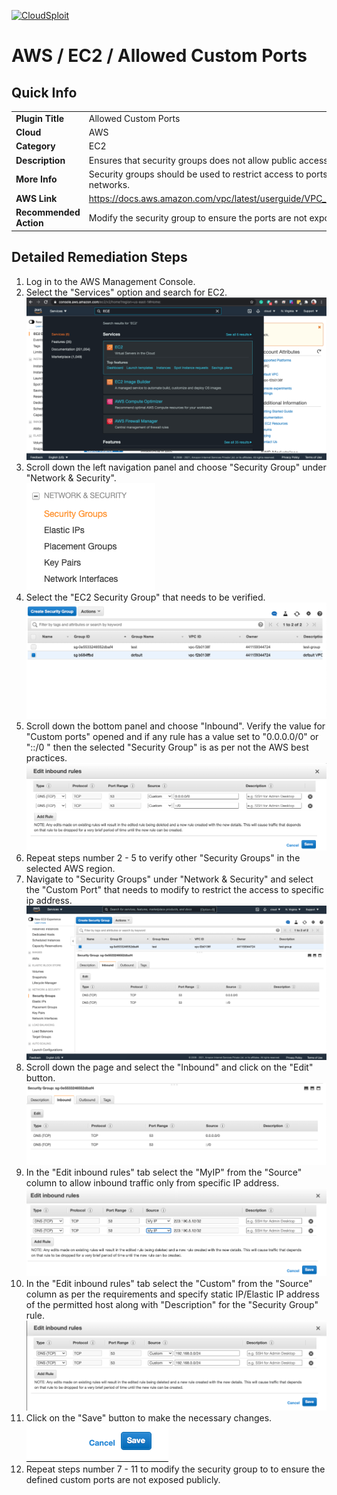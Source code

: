 [![CloudSploit](https://cloudsploit.com/img/logo-new-big-text-100.png "CloudSploit")](https://cloudsploit.com)

# AWS / EC2 / Allowed Custom Ports

## Quick Info

| | |
|-|-|
| **Plugin Title** | Allowed Custom Ports |
| **Cloud** | AWS |
| **Category** | EC2 |
| **Description** | Ensures that security groups does not allow public access to any port. |
| **More Info** | Security groups should be used to restrict access to ports from known networks. |
| **AWS Link** | https://docs.aws.amazon.com/vpc/latest/userguide/VPC_SecurityGroups.html |
| **Recommended Action** | Modify the security group to ensure the ports are not exposed publicly |

## Detailed Remediation Steps
1. Log in to the AWS Management Console.
2. Select the "Services" option and search for EC2. </br> <img src="/resources/aws/ec2/allowed-custom-ports/step2.png"/>
3. Scroll down the left navigation panel and choose "Security Group" under "Network & Security".</br> <img src="/resources/aws/ec2/allowed-custom-ports/step3.png"/>
4. Select the "EC2 Security Group" that needs to be verified. </br> <img src="/resources/aws/ec2/allowed-custom-ports/step4.png"/>
5. Scroll down the bottom panel and choose "Inbound". Verify the value for "Custom ports" opened and if any rule has a value set to "0.0.0.0/0" or "::/0 " then the selected "Security Group" is as per not the AWS best practices.</br> <img src="/resources/aws/ec2/allowed-custom-ports/step5.png"/>
6. Repeat steps number 2 - 5 to verify other "Security Groups" in the selected AWS region.</br> 
7. Navigate to "Security Groups" under "Network & Security" and select the "Custom Port" that needs to modify to restrict the access to specific ip address. </br> <img src="/resources/aws/ec2/allowed-custom-ports/step7.png"/>
8. Scroll down the page and select the "Inbound" and click on the "Edit" button. </br> <img src="/resources/aws/ec2/allowed-custom-ports/step8.png"/>
9. In the "Edit inbound rules" tab select the "MyIP" from the "Source" column to allow inbound traffic only from specific IP address.</br> <img src="/resources/aws/ec2/allowed-custom-ports/step9.png"/>
10. In the "Edit inbound rules" tab select the "Custom" from the "Source" column as per the requirements and specify static IP/Elastic IP address of the permitted host along with "Description" for the "Security Group" rule. </br> <img src="/resources/aws/ec2/allowed-custom-ports/step10.png"/>
11. Click on the "Save" button to make the necessary changes. </br> <img src="/resources/aws/ec2/allowed-custom-ports/step11.png"/>
12. Repeat steps number 7 - 11 to modify the security group to to ensure the defined custom ports are not exposed publicly.</br>



